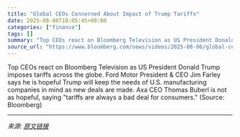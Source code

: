 ```yaml
---
title: "Global CEOs Concerned About Impact of Trump Tariffs"
date: 2025-08-06T18:05:45+08:00
categories: ["finance"]
tags: []
summary: "Top CEOs react on Bloomberg Television as US President Donald Trump imposes tariffs across the globe. Ford Motor President & CEO Jim Farley says he is hopeful Trump will keep the needs of U.S. manufac"
source_url: "https://www.bloomberg.com/news/videos/2025-08-06/global-ceos-concerned-about-trump-tariffs-video"
---
```


Top CEOs react on Bloomberg Television as US President Donald Trump imposes tariffs across the globe. Ford Motor President & CEO Jim Farley says he is hopeful Trump will keep the needs of U.S. manufacturing companies in mind as new deals are made. Axa CEO Thomas Buberl is not as hopeful, saying "tariffs are always a bad deal for consumers." (Source: Bloomberg)

---

*来源: [原文链接](https://www.bloomberg.com/news/videos/2025-08-06/global-ceos-concerned-about-trump-tariffs-video)*
